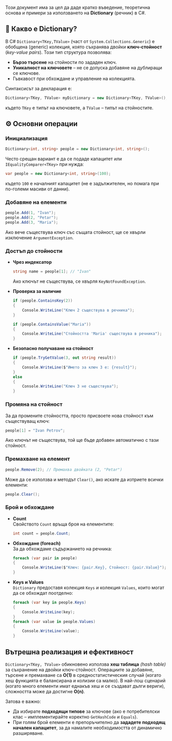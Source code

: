 Този документ има за цел да даде кратко въведение, теоретична основа и примери за използването на **Dictionary** (речник) в C#.

## 📖 Какво е Dictionary?

В C# `Dictionary<TKey,TValue>` (част от `System.Collections.Generic`) е обобщена (generic) колекция, която съхранява двойки **ключ-стойност** (*key-value pairs*). Този тип структура позволява:
- **Бързо търсене** на стойности по зададен ключ.
- **Уникалност на ключовете** – не се допуска добавяне на дублиращи се ключове.
- Гъвкавост при обхождане и управление на колекцията.

Синтаксисът за декларация е:
```csharp
Dictionary<TKey, TValue> myDictionary = new Dictionary<TKey, TValue>();
```
където `TKey` е типът на ключовете, а `TValue` – типът на стойностите.

## ⚙️ Основни операции

### Инициализация

```csharp
Dictionary<int, string> people = new Dictionary<int, string>();
```

Често срещан вариант е да се подаде капацитет или `IEqualityComparer<TKey>` при нужда:

```csharp
var people = new Dictionary<int, string>(100);
```
където `100` е началният капацитет (не е задължителен, но помага при по-големи масиви от данни).

### Добавяне на елементи

```csharp
people.Add(1, "Ivan");
people.Add(2, "Petar");
people.Add(3, "Maria");
```

Ако вече съществува ключ със същата стойност, ще се хвърли изключение `ArgumentException`.

### Достъп до стойности

- **Чрез индексатор**  
  ```csharp
  string name = people[1]; // "Ivan"
  ```
  Ако ключът не съществува, се хвърля `KeyNotFoundException`.

- **Проверка за наличие**  
  ```csharp
  if (people.ContainsKey(2))
  {
      Console.WriteLine("Ключ 2 съществува в речника");
  }

  if (people.ContainsValue("Maria"))
  {
      Console.WriteLine("Стойността 'Maria' съществува в речника");
  }
  ```

- **Безопасно получаване на стойност**  
  ```csharp
  if (people.TryGetValue(3, out string result))
  {
      Console.WriteLine($"Името за ключ 3 е: {result}");
  }
  else
  {
      Console.WriteLine("Ключ 3 не съществува");
  }
  ```

### Промяна на стойност

За да промените стойността, просто присвоете нова стойност към съществуващ ключ:

```csharp
people[1] = "Ivan Petrov";
```
Ако ключът не съществува, той ще бъде добавен автоматично с тази стойност.

### Премахване на елемент

```csharp
people.Remove(2); // Премахва двойката (2, "Petar")
```

Може да се използва и методът `Clear()`, ако искате да изтриете всички елементи:

```csharp
people.Clear();
```

### Брой и обхождане

- **Count**  
  Свойството `Count` връща броя на елементите:
  ```csharp
  int count = people.Count;
  ```
  
- **Обхождане (foreach)**  
  За да обхождаме съдържанието на речника:
  ```csharp
  foreach (var pair in people)
  {
      Console.WriteLine($"Ключ: {pair.Key}, Стойност: {pair.Value}");
  }
  ```

- **Keys и Values**  
  `Dictionary` предоставя колекция `Keys` и колекция `Values`, които могат да се обхождат поотделно:
  ```csharp
  foreach (var key in people.Keys)
  {
      Console.WriteLine(key);
  }
  foreach (var value in people.Values)
  {
      Console.WriteLine(value);
  }
  ```

## Вътрешна реализация и ефективност

`Dictionary<TKey, TValue>` обикновено използва **хеш таблица** *(hash table)* за съхранение на двойки ключ-стойност. Операциите за добавяне, търсене и премахване са **O(1)** в средностатистическия случай (когато хеш функцията е балансирана и колизии са малко). В най-лош сценарий (когато много елементи имат еднакъв хеш и се създават дълги вериги), сложността може да достигне **O(n)**.  

Затова е важно:
- Да избирате **подходящи типове** за ключове (ако е потребителски клас – имплементирайте коректно `GetHashCode` и `Equals`).
- При голям брой елементи е препоръчително да **зададете подходящ начален капацитет**, за да намалите необходимостта от динамично разширяване.
